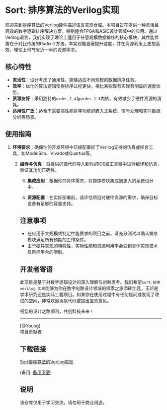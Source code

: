 # Sort: 排序算法的Verilog实现

欢迎来到排序算法的Verilog硬件描述语言实现仓库。本项目旨在提供一种灵活且高效的数字逻辑排序解决方案，特别适合FPGA和ASIC设计领域中的应用。通过Verilog语言，我们实现了理论上适用于任意规模数据排序的核心模块，其性能优势在于对比传统的Radix-2方法，本实现能显著提升速度，并在资源利用上更加高效，理论上可节省近一半的资源需求。

## 核心特性

- **灵活性**：设计考虑了通用性，能够适应不同规模的数据排序任务。
- **效率**：优化的算法逻辑使得排序过程更快，相比某些现有实现有明显的速度优势。
- **资源友好**：采用独特的`order_1_4`与`order_1_3`内核，有效减少了硬件资源的消耗。
- **适用性广泛**：适合于需要高性能排序功能的嵌入式系统、信号处理和实时数据分析等场景。

## 使用指南

1. **环境要求**：确保你的开发环境中已经配置好了Verilog支持的仿真或综合工具，如ModelSim、Vivado或Quartus等。

   2. **编译与仿真**：将提供的源代码导入到你的IDE或工具链中进行编译和仿真，验证其功能正确性。

      3. **集成应用**：根据你的具体需求，将排序模块集成到更大的系统设计中。

      4. **资源配置**：在实际部署前，请评估项目对硬件资源的需求，确保目标设备有足够的容量支持。

      ## 注意事项

      - 在应用于大规模或特定性能要求的项目之前，请充分测试以确认排序模块满足所有预期的工作条件。
      - 由于硬件实现的特殊性，实际性能和资源利用率会受到具体实现技术及目标平台的限制。

      ## 开发者寄语

      此项目是基于对数字逻辑设计的深入理解与创新思考。我们希望`sort:排序 verilog 实现`能够为你在数字电路设计领域的探索之旅添砖加瓦，无论是学术研究还是实际工程项目。如果你在使用过程中有任何疑问或发现了改进的空间，非常欢迎贡献代码或提出宝贵意见。

      祝您的设计之路顺利，共创科技未来！

      ---  
      [@Young]  
      项目贡献者

      ## 下载链接
      [Sort排序算法的Verilog实现](https://pan.quark.cn/s/1003c6ed5e40) 

      (备用: [备用下载](https://pan.baidu.com/s/1ukHsjVwTeyGu5luy8Tyajw?pwd=1234))

      ## 说明

      该仓库仅用于学习交流，请勿用于商业用途。
